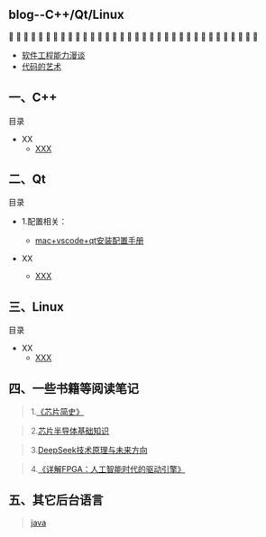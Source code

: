 ## blog--C++/Qt/Linux

:balloon: :balloon: :balloon: :balloon: :balloon: :balloon: :balloon: :balloon: :balloon: :balloon: :balloon: :balloon: :balloon: :balloon: :balloon: :balloon: :balloon: :balloon: :balloon: :balloon: :balloon: :balloon: :balloon: :balloon: :balloon: :balloon: :balloon: :balloon: :balloon: :balloon: :balloon: :balloon: :balloon: :balloon: 
  * [软件工程能力漫谈](https://github.com/Seasons123/blog--C-Qt-Linux/issues/3)
  * [代码的艺术](https://github.com/Seasons123/blog--C-Qt-Linux/issues/4)


## 一、C++          

目录

* XX
    * [XXX](https://github.com/Seasons123)
    

## 二、Qt   

目录

* 1.配置相关：<br/>
    * [mac+vscode+qt安装配置手册](https://github.com/Seasons123/blog--C-Qt-Linux/issues/1)

* XX
    * [XXX](https://github.com/Seasons123)


## 三、Linux    

目录

* XX
    * [XXX](https://github.com/Seasons123)
 
 
 ## 四、一些书籍等阅读笔记
  
  > 1.[《芯片简史》](https://github.com/Seasons123/blog-C_Linux_Chip/issues/5)

  > 2.[芯片半导体基础知识](https://mp.weixin.qq.com/s?__biz=Mzg5NzY3NDUyMw==&mid=2247535575&idx=1&sn=2a80498d8643bce056f80d1049e4ac84&source=41#wechat_redirect)

  > 3.[DeepSeek技术原理与未来方向](https://github.com/Seasons123/blog-C_Linux_Chip/issues/6)

  > 4.[《详解FPGA：人工智能时代的驱动引擎》](https://github.com/Seasons123/blog-C_Linux_Chip/issues/7)




  ## 五、其它后台语言
  
  > [java](https://github.com/Seasons123/blog-JAVA-ML)





